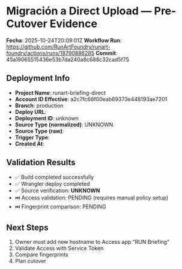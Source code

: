 # Migración a Direct Upload — Pre-Cutover Evidence

**Fecha**: 2025-10-24T20:09:01Z
**Workflow Run**: https://github.com/RunArtFoundry/runart-foundry/actions/runs/18790886285
**Commit**: 45a19065515436e53b7da240a8c688c32cad5f75

## Deployment Info

- **Project Name**: runart-briefing-direct
- **Account ID Effective**: a2c7fc66f00eab69373e448193ae7201
- **Branch**: production
- **Deploy URL**: 
- **Deployment ID**: unknown
- **Source Type (normalized)**: UNKNOWN
- **Source Type (raw)**: 
- **Trigger Type**: 
- **Created At**: 

## Validation Results

- ✅ Build completed successfully
- ✅ Wrangler deploy completed
- ✅ Source verification: **UNKNOWN**
- ⏭️ Access validation: PENDING (requires manual policy setup)
- ⏭️ Fingerprint comparison: PENDING

## Next Steps

1. Owner must add new hostname to Access app "RUN Briefing"
2. Validate Access with Service Token
3. Compare fingerprints
4. Plan cutover

